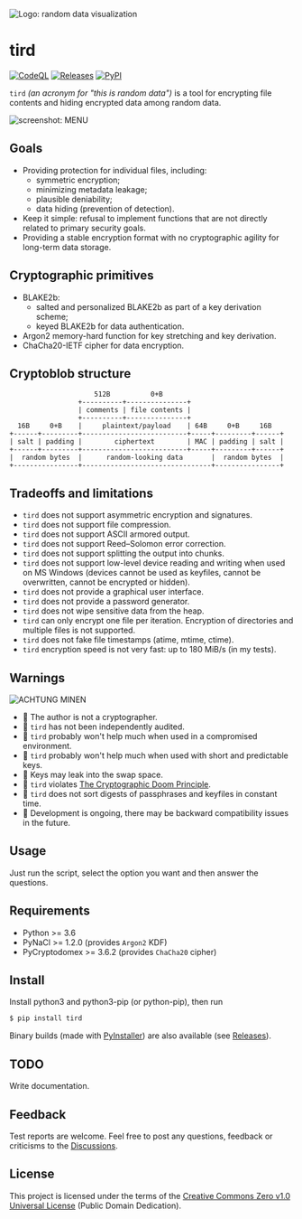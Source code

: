 ![Logo: random data visualization](https://i.imgur.com/SB44MiB.png)

# tird

[![CodeQL](https://github.com/hakavlad/tird/actions/workflows/github-code-scanning/codeql/badge.svg)](https://github.com/hakavlad/tird/actions/workflows/github-code-scanning/codeql)
[![Releases](https://img.shields.io/github/v/release/hakavlad/tird)](https://github.com/hakavlad/tird/releases)
[![PyPI](https://img.shields.io/pypi/v/tird?color=blue&label=PyPI)](https://pypi.org/project/tird/)

`tird` *(an acronym for "this is random data")* is a tool for encrypting file contents and hiding encrypted data among random data.

![screenshot: MENU](https://i.imgur.com/37GEudr.png)

## Goals

- Providing protection for individual files, including:
  - symmetric encryption;
  - minimizing metadata leakage;
  - plausible deniability;
  - data hiding (prevention of detection).
- Keep it simple: refusal to implement functions that are not directly related to primary security goals.
- Providing a stable encryption format with no cryptographic agility for long-term data storage.

## Cryptographic primitives

- BLAKE2b:
  - salted and personalized BLAKE2b as part of a key derivation scheme;
  - keyed BLAKE2b for data authentication.
- Argon2 memory-hard function for key stretching and key derivation.
- ChaCha20-IETF cipher for data encryption.

## Cryptoblob structure
```
                     512B          0+B
                 +----------+---------------+
                 | comments | file contents |
                 +----------+---------------+
  16B     0+B    |     plaintext/payload    | 64B     0+B     16B
+------+---------+--------------------------+-----+---------+------+
| salt | padding |        ciphertext        | MAC | padding | salt |
+------+---------+--------------------------+-----+---------+------+
|  random bytes  |      random-looking data       |  random bytes  |
+----------------+--------------------------------+----------------+
```

## Tradeoffs and limitations

- `tird` does not support asymmetric encryption and signatures.
- `tird` does not support file compression.
- `tird` does not support ASCII armored output.
- `tird` does not support Reed–Solomon error correction.
- `tird` does not support splitting the output into chunks.
- `tird` does not support low-level device reading and writing when used on MS Windows (devices cannot be used as keyfiles, cannot be overwritten, cannot be encrypted or hidden).
- `tird` does not provide a graphical user interface.
- `tird` does not provide a password generator.
- `tird` does not wipe sensitive data from the heap.
- `tird` can only encrypt one file per iteration. Encryption of directories and multiple files is not supported.
- `tird` does not fake file timestamps (atime, mtime, ctime).
- `tird` encryption speed is not very fast: up to 180 MiB/s (in my tests).

## Warnings

![ACHTUNG MINEN](https://i.imgur.com/mESTDyh.jpeg)

- 🚩 The author is not a cryptographer.
- 🚩 `tird` has not been independently audited.
- 🚩 `tird` probably won't help much when used in a compromised environment.
- 🚩 `tird` probably won't help much when used with short and predictable keys.
- 🚩 Keys may leak into the swap space.
- 🚩 `tird` violates [The Cryptographic Doom Principle](https://moxie.org/2011/12/13/the-cryptographic-doom-principle.html).
- 🚩 `tird` does not sort digests of passphrases and keyfiles in constant time.
- 🚩 Development is ongoing, there may be backward compatibility issues in the future.

## Usage

Just run the script, select the option you want and then answer the questions.

## Requirements

- Python >= 3.6
- PyNaCl >= 1.2.0 (provides `Argon2` KDF)
- PyCryptodomex >= 3.6.2 (provides `ChaCha20` cipher)

## Install

Install python3 and python3-pip (or python-pip), then run
```bash
$ pip install tird
```

Binary builds (made with [PyInstaller](https://pyinstaller.org/en/stable/)) are also available (see [Releases](https://github.com/hakavlad/tird/releases)).

## TODO

Write documentation.

## Feedback

Test reports are welcome. Feel free to post any questions, feedback or criticisms to the [Discussions](https://github.com/hakavlad/tird/discussions).

## License

This project is licensed under the terms of the [Creative Commons Zero v1.0 Universal License](https://github.com/hakavlad/tird/blob/main/LICENSE) (Public Domain Dedication).
